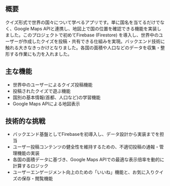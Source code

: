 ## 概要
クイズ形式で世界の国々について学べるアプリです。単に国名を当てるだけでなく、Google Maps APIと連携し、地図上で国の位置を確認できる機能を実装しました。このプロジェクトで初めてFirebase (Firestore) を導入し、世界中のユーザーが作成したクイズを投稿・共有できる仕組みを実現。バックエンド技術に触れる大きなきっかけとなりました。各国の面積や人口などのデータを収集・整形する作業にも力を入れました。

## 主な機能
- 世界中のユーザーによるクイズ投稿機能
- 投稿されたクイズで遊ぶ機能
- 国別の基本情報(首都、人口など)の学習機能
- Google Maps APIによる地図表示

## 技術的な挑戦
- バックエンド基盤としてFirebaseを初導入し、データ設計から実装までを担当
- ユーザー投稿コンテンツの健全性を維持するための、不適切投稿の通報・管理機能の実装
- 各国の面積データに基づき、Google Maps APIでの最適な表示倍率を動的に計算するロジック
- ユーザーエンゲージメント向上のための「いいね」機能と、お気に入りクイズの保存・閲覧機能
